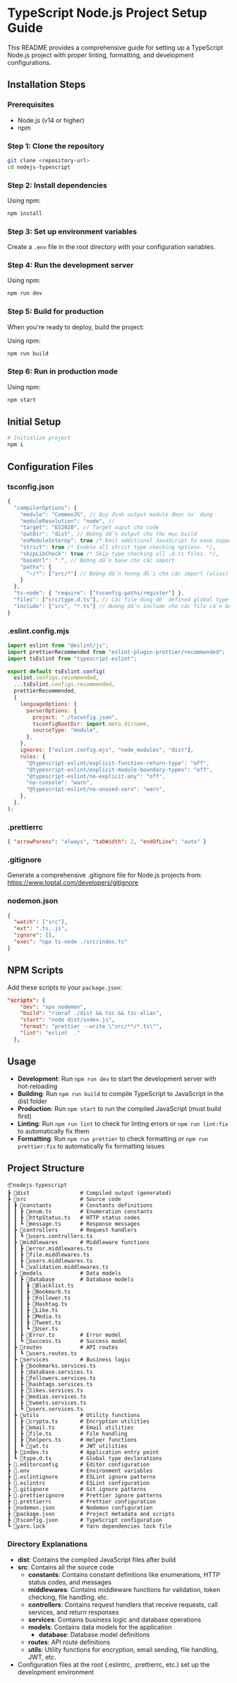 # TypeScript Node.js Project Setup Guide

This README provides a comprehensive guide for setting up a TypeScript Node.js project with proper linting, formatting, and development configurations.

## Installation Steps

### Prerequisites

- Node.js (v14 or higher)
- npm

### Step 1: Clone the repository

```bash
git clone <repository-url>
cd nodejs-typescript
```

### Step 2: Install dependencies

Using npm:

```bash
npm install
```

### Step 3: Set up environment variables

Create a `.env` file in the root directory with your configuration variables.

### Step 4: Run the development server

Using npm:

```bash
npm run dev
```

### Step 5: Build for production

When you're ready to deploy, build the project:

Using npm:

```bash
npm run build
```

### Step 6: Run in production mode

Using npm:

```bash
npm start
```

## Initial Setup

```bash
# Initialize project
npm i
```

## Configuration Files

### tsconfig.json

```javascript
{
  "compilerOptions": {
    "module": "CommonJS", // Quy định output module được sử dụng
    "moduleResolution": "node", //
    "target": "ES2020", // Target ouput cho code
    "outDir": "dist", // Đường dẫn output cho thư mục build
    "esModuleInterop": true /* Emit additional JavaScript to ease support for importing CommonJS modules. This enables 'allowSyntheticDefaultImports' for type compatibility. */,
    "strict": true /* Enable all strict type-checking options. */,
    "skipLibCheck": true /* Skip type checking all .d.ts files. */,
    "baseUrl": ".", // Đường dẫn base cho các import
    "paths": {
      "~/*": ["src/*"] // Đường dẫn tương đối cho các import (alias)
    }
  },
  "ts-node": { "require": ["tsconfig-paths/register"] },
  "files": ["src/type.d.ts"], // Các file dùng để defined global type cho dự án
  "include": ["src", "*.ts"] // Đường dẫn include cho các file cần build
}
```

### .eslint.config.mjs

```javascript
import eslint from "@eslint/js";
import prettierRecommended from "eslint-plugin-prettier/recommended";
import tsEslint from "typescript-eslint";

export default tsEslint.config(
  eslint.configs.recommended,
  ...tsEslint.configs.recommended,
  prettierRecommended,
  {
    languageOptions: {
      parserOptions: {
        project: "./tsconfig.json",
        tsconfigRootDir: import.meta.dirname,
        sourceType: "module",
      },
    },
    ignores: ["eslint.config.mjs", "node_modules", "dist"],
    rules: {
      "@typescript-eslint/explicit-function-return-type": "off",
      "@typescript-eslint/explicit-module-boundary-types": "off",
      "@typescript-eslint/no-explicit-any": "off",
      "no-console": "warn",
      "@typescript-eslint/no-unused-vars": "warn",
    },
  },
);
```

### .prettierrc

```json
{ "arrowParens": "always", "tabWidth": 2, "endOfLine": "auto" }
```

### .gitignore

Generate a comprehensive .gitignore file for Node.js projects from:
https://www.toptal.com/developers/gitignore

### nodemon.json

```json
{
  "watch": ["src"],
  "ext": ".ts,.js",
  "ignore": [],
  "exec": "npx ts-node ./src/index.ts"
}
```

## NPM Scripts

Add these scripts to your `package.json`:

```json
"scripts": {
    "dev": "npx nodemon",
    "build": "rimraf ./dist && tsc && tsc-alias",
    "start": "node dist/index.js",
    "format": "prettier --write \"src/**/*.ts\"",
    "lint": "eslint  ."
  },
```

## Usage

- **Development**: Run `npm run dev` to start the development server with hot-reloading
- **Building**: Run `npm run build` to compile TypeScript to JavaScript in the dist folder
- **Production**: Run `npm start` to run the compiled JavaScript (must build first)
- **Linting**: Run `npm run lint` to check for linting errors or `npm run lint:fix` to automatically fix them
- **Formatting**: Run `npm run prettier` to check formatting or `npm run prettier:fix` to automatically fix formatting issues

## Project Structure

```
📦nodejs-typescript
┣ 📂dist                # Compiled output (generated)
┣ 📂src                 # Source code
┃ ┣ 📂constants         # Constants definitions
┃ ┃ ┣ 📜enum.ts         # Enumeration constants
┃ ┃ ┣ 📜httpStatus.ts   # HTTP status codes
┃ ┃ ┗ 📜message.ts      # Response messages
┃ ┣ 📂controllers       # Request handlers
┃ ┃ ┗ 📜users.controllers.ts
┃ ┣ 📂middlewares       # Middleware functions
┃ ┃ ┣ 📜error.middlewares.ts
┃ ┃ ┣ 📜file.middlewares.ts
┃ ┃ ┣ 📜users.middlewares.ts
┃ ┃ ┗ 📜validation.middlewares.ts
┃ ┣ 📂models            # Data models
┃ ┃ ┣ 📂database        # Database models
┃ ┃ ┃ ┣ 📜Blacklist.ts
┃ ┃ ┃ ┣ 📜Bookmark.ts
┃ ┃ ┃ ┣ 📜Follower.ts
┃ ┃ ┃ ┣ 📜Hashtag.ts
┃ ┃ ┃ ┣ 📜Like.ts
┃ ┃ ┃ ┣ 📜Media.ts
┃ ┃ ┃ ┣ 📜Tweet.ts
┃ ┃ ┃ ┗ 📜User.ts
┃ ┃ ┣ 📜Error.ts        # Error model
┃ ┃ ┗ 📜Success.ts      # Success model
┃ ┣ 📂routes            # API routes
┃ ┃ ┗ 📜users.routes.ts
┃ ┣ 📂services          # Business logic
┃ ┃ ┣ 📜bookmarks.services.ts
┃ ┃ ┣ 📜database.services.ts
┃ ┃ ┣ 📜followers.services.ts
┃ ┃ ┣ 📜hashtags.services.ts
┃ ┃ ┣ 📜likes.services.ts
┃ ┃ ┣ 📜medias.services.ts
┃ ┃ ┣ 📜tweets.services.ts
┃ ┃ ┗ 📜users.services.ts
┃ ┣ 📂utils             # Utility functions
┃ ┃ ┣ 📜crypto.ts       # Encryption utilities
┃ ┃ ┣ 📜email.ts        # Email utilities
┃ ┃ ┣ 📜file.ts         # File handling
┃ ┃ ┣ 📜helpers.ts      # Helper functions
┃ ┃ ┗ 📜jwt.ts          # JWT utilities
┃ ┣ 📜index.ts          # Application entry point
┃ ┗ 📜type.d.ts         # Global type declarations
┣ 📜.editorconfig       # Editor configuration
┣ 📜.env                # Environment variables
┣ 📜.eslintignore       # ESLint ignore patterns
┣ 📜.eslintrc           # ESLint configuration
┣ 📜.gitignore          # Git ignore patterns
┣ 📜.prettierignore     # Prettier ignore patterns
┣ 📜.prettierrc         # Prettier configuration
┣ 📜nodemon.json        # Nodemon configuration
┣ 📜package.json        # Project metadata and scripts
┣ 📜tsconfig.json       # TypeScript configuration
┗ 📜yarn.lock           # Yarn dependencies lock file
```

### Directory Explanations

- **dist**: Contains the compiled JavaScript files after build
- **src**: Contains all the source code
  - **constants**: Contains constant definitions like enumerations, HTTP status codes, and messages
  - **middlewares**: Contains middleware functions for validation, token checking, file handling, etc.
  - **controllers**: Contains request handlers that receive requests, call services, and return responses
  - **services**: Contains business logic and database operations
  - **models**: Contains data models for the application
    - **database**: Database model definitions
  - **routes**: API route definitions
  - **utils**: Utility functions for encryption, email sending, file handling, JWT, etc.
- Configuration files at the root (.eslintrc, .prettierrc, etc.) set up the development environment
